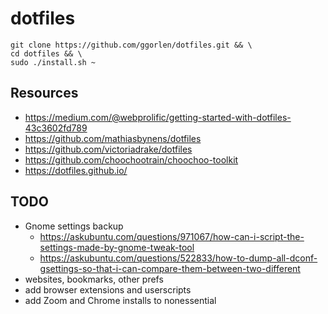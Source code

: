 # dotfiles

```
git clone https://github.com/ggorlen/dotfiles.git && \
cd dotfiles && \
sudo ./install.sh ~
```

## Resources
- https://medium.com/@webprolific/getting-started-with-dotfiles-43c3602fd789
- https://github.com/mathiasbynens/dotfiles
- https://github.com/victoriadrake/dotfiles
- https://github.com/choochootrain/choochoo-toolkit
- https://dotfiles.github.io/

## TODO
- Gnome settings backup
  - https://askubuntu.com/questions/971067/how-can-i-script-the-settings-made-by-gnome-tweak-tool
  - https://askubuntu.com/questions/522833/how-to-dump-all-dconf-gsettings-so-that-i-can-compare-them-between-two-different
- websites, bookmarks, other prefs
- add browser extensions and userscripts
- add Zoom and Chrome installs to nonessential
